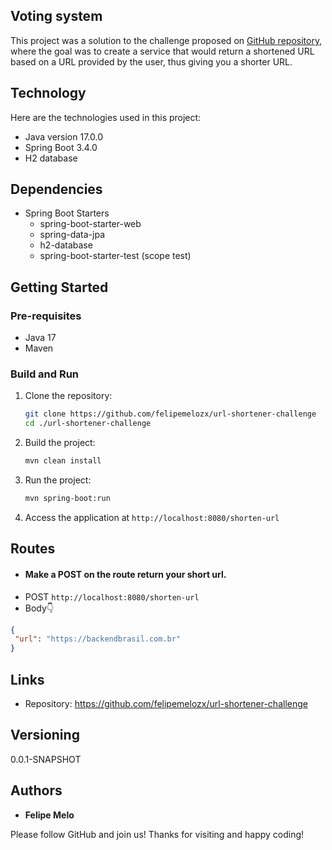 ## Voting system


This project was a solution to the challenge proposed on [GitHub repository](https://github.com/backend-br/desafios/blob/master/url-shortener/PROBLEM.md), where the goal was to create a service that would
return a shortened URL based on a URL provided by the user, thus giving you a shorter URL.
## Technology

Here are the technologies used in this project:

* Java version 17.0.0
* Spring Boot 3.4.0
* H2 database


## Dependencies

* Spring Boot Starters
    - spring-boot-starter-web
    - spring-data-jpa
    - h2-database
    - spring-boot-starter-test (scope test)

## Getting Started

### Pre-requisites

- Java 17
- Maven

### Build and Run

1. Clone the repository:
    ```bash
    git clone https://github.com/felipemelozx/url-shortener-challenge
    cd ./url-shortener-challenge
    ```

2. Build the project:
    ```bash
    mvn clean install
    ```
3. Run the project:
    ```bash
    mvn spring-boot:run
    ```

4. Access the application at `http://localhost:8080/shorten-url`

## Routes
- ####  Make a POST on the route return your short url.
- POST `http://localhost:8080/shorten-url`
- Body👇
 ```json
{
  "url": "https://backendbrasil.com.br"
}
```

## Links

- Repository: https://github.com/felipemelozx/url-shortener-challenge

## Versioning

0.0.1-SNAPSHOT

## Authors

* **Felipe Melo**

Please follow GitHub and join us! Thanks for visiting and happy coding!
